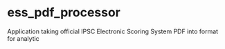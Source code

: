 # ess_pdf_processor
Application taking official IPSC Electronic Scoring System PDF into format for analytic
